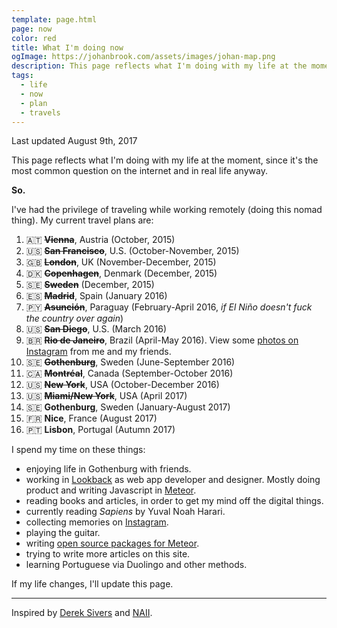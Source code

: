 ```yaml
---
template: page.html
page: now
color: red
title: What I'm doing now
ogImage: https://johanbrook.com/assets/images/johan-map.png
description: This page reflects what I'm doing with my life at the moment.
tags:
  - life
  - now
  - plan
  - travels
---
```


<p class="tc muted mono f7">
  Last updated August 9th, 2017
</p>

This page reflects what I'm doing with my life at the moment, since it's the most common question on the internet and in real life anyway.

**So.**

I've had the privilege of traveling while working remotely (doing this nomad thing). My current travel plans are:

1. 🇦🇹 ~~**Vienna**~~, Austria (October, 2015)
2. 🇺🇸 ~~**San Francisco**~~, U.S. (October-November, 2015)
3. 🇬🇧 ~~**London**~~, UK (November-December, 2015)
4. 🇩🇰 ~~**Copenhagen**~~, Denmark (December, 2015)
5. 🇸🇪 ~~**Sweden**~~ (December, 2015)
6. 🇪🇸 ~~**Madrid**~~, Spain (January 2016)
7. 🇵🇾 ~~**Asunción**~~, Paraguay (February-April 2016, *if El Niño doesn't fuck the country over again*)
8. 🇺🇸 ~~**San Diego**~~, U.S. (March 2016)
9. 🇧🇷 ~~**Rio de Janeiro**~~, Brazil (April-May 2016). View some [photos on Instagram](https://www.instagram.com/explore/tags/riosexton/) from me and my friends.
10. 🇸🇪 ~~**Gothenburg**~~, Sweden (June-September 2016)
11. 🇨🇦 ~~**Montréal**~~, Canada (September-October 2016)
12. 🇺🇸 ~~**New York**~~, USA (October-December 2016)
13. 🇺🇸 ~~**Miami/New York**~~, USA (April 2017)
14. 🇸🇪 **Gothenburg**, Sweden (January-August 2017)
15. 🇫🇷 **Nice**, France (August 2017)
15. 🇵🇹 **Lisbon**, Portugal (Autumn 2017)

I spend my time on these things:

- enjoying life in Gothenburg with friends.
- working in [Lookback](http://lookback.io) as web app developer and designer. Mostly doing product and writing Javascript in [Meteor](http://meteor.com).
- reading books and articles, in order to get my mind off the digital things.
- currently reading *Sapiens* by Yuval Noah Harari.
- collecting memories on [Instagram](http://instagram.com/johanbrook/).
- playing the guitar.
- writing [open source packages for Meteor](https://atmospherejs.com/lookback/).
- trying to write more articles on this site.
- learning Portuguese via Duolingo and other methods.

If my life changes, I'll update this page.

***

Inspired by [Derek Sivers](https://sivers.org/now) and [NAII](http://naii.de/now/).

